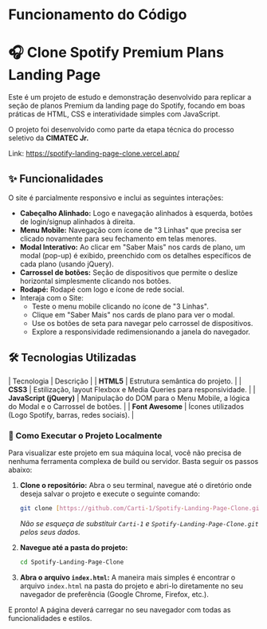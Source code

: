 # Funcionamento do Código 
# 🎧 Clone Spotify Premium Plans Landing Page

Este é um projeto de estudo e demonstração desenvolvido para replicar a seção de planos Premium da landing page do Spotify, focando em boas práticas de HTML, CSS e interatividade simples com JavaScript.

O projeto foi desenvolvido como parte da etapa técnica do processo seletivo da **CIMATEC Jr.**

Link: <https://spotify-landing-page-clone.vercel.app/>

## ✨ Funcionalidades

O site é parcialmente responsivo e inclui as seguintes interações:

* **Cabeçalho Alinhado:** Logo e navegação alinhados à esquerda, botões de login/signup alinhados à direita.
* **Menu Mobile:** Navegação com ícone de "3 Linhas" que precisa ser clicado novamente para seu fechamento em telas menores.
* **Modal Interativo:** Ao clicar em "Saber Mais" nos cards de plano, um modal (pop-up) é exibido, preenchido com os detalhes específicos de cada plano (usando jQuery).
* **Carrossel de botões:** Seção de dispositivos que permite o deslize horizontal simplesmente clicando nos botões.
* **Rodapé:** Rodapé com logo e ícone de rede social.
* Interaja com o Site:
    - Teste o menu mobile clicando no ícone de "3 Linhas".
    - Clique em "Saber Mais" nos cards de plano para ver o modal.
    - Use os botões de seta para navegar pelo carrossel de dispositivos.
    - Explore a responsividade redimensionando a janela do navegador.

## 🛠️ Tecnologias Utilizadas

| Tecnologia | Descrição |
| **HTML5** | Estrutura semântica do projeto. |
| **CSS3** | Estilização, layout Flexbox e Media Queries para responsividade. |
| **JavaScript (jQuery)** | Manipulação do DOM para o Menu Mobile, a lógica do Modal e o Carrossel de botões. |
| **Font Awesome** | Ícones utilizados (Logo Spotify, barras, redes sociais). |

### 📖 Como Executar o Projeto Localmente

Para visualizar este projeto em sua máquina local, você não precisa de nenhuma ferramenta complexa de build ou servidor. Basta seguir os passos abaixo:

1.  **Clone o repositório:**
    Abra o seu terminal, navegue até o diretório onde deseja salvar o projeto e execute o seguinte comando:
    ```bash
    git clone [https://github.com/Carti-1/Spotify-Landing-Page-Clone.git](https://github.com/Carti-1/Spotify-Landing-Page-Clone.git)
    ```
    *Não se esqueça de substituir `Carti-1` e `Spotify-Landing-Page-Clone.git` pelos seus dados.*

2.  **Navegue até a pasta do projeto:**
    ```bash
    cd Spotify-Landing-Page-Clone
    ```

3.  **Abra o arquivo `index.html`:**
    A maneira mais simples é encontrar o arquivo `index.html` na pasta do projeto e abri-lo diretamente no seu navegador de preferência (Google Chrome, Firefox, etc.).

E pronto! A página deverá carregar no seu navegador com todas as funcionalidades e estilos.
